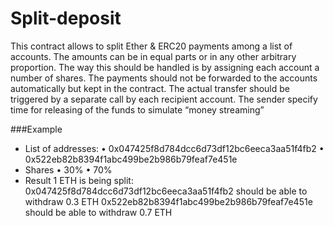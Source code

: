# Split-deposit
This contract allows to split Ether & ERC20 payments among a list of accounts. 
The amounts can be in equal parts or in any other arbitrary proportion. The way this 
should be handled is by assigning each account a number of shares. The payments should 
not be forwarded to the accounts automatically but kept in the contract. The actual 
transfer should be triggered by a separate call by each recipient account.
The sender specify time for releasing of the funds to simulate “money streaming”

###Example
- List of addresses:
• 0x047425f8d784dcc6d73df12bc6eeca3aa51f4fb2
• 0x522eb82b8394f1abc499be2b986b79feaf7e451e
- Shares
• 30%
• 70%
- Result
1 ETH is being split:
0x047425f8d784dcc6d73df12bc6eeca3aa51f4fb2 should be able to withdraw 0.3 ETH 
0x522eb82b8394f1abc499be2b986b79feaf7e451e should be able to withdraw 0.7 ETH
